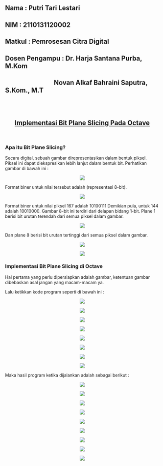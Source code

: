 ## Nama           : Putri Tari Lestari
## NIM            : 2110131120002
## Matkul         : Pemrosesan Citra Digital
## Dosen Pengampu : Dr. Harja Santana Purba, M.Kom
<h2>&nbsp &nbsp &nbsp &nbsp &nbsp &nbsp &nbsp &nbsp &nbsp &nbsp &nbsp &nbsp &nbsp &nbsp &nbsp &nbsp Novan Alkaf Bahraini Saputra, S.Kom., M.T</h2>
<br>
<br>

<h2 align=center><u>Implementasi Bit Plane Slicing Pada Octave</u></h2>

<br>

### Apa itu Bit Plane Slicing?

Secara digital, sebuah gambar direpresentasikan dalam bentuk piksel. Piksel ini dapat diekspresikan lebih lanjut dalam bentuk bit. Perhatikan gambar di bawah ini :

<p align=center><img src=gambar/gambar34.png>

Format biner untuk nilai tersebut adalah (representasi 8-bit).

<p align=center><img src=gambar/gambar35.png>

Format biner untuk nilai piksel 167 adalah 10100111 Demikian pula, untuk 144 adalah 10010000. Gambar 8-bit ini terdiri dari delapan bidang 1-bit. Plane 1 berisi bit urutan terendah dari semua piksel dalam gambar.

<p align=center><img src=gambar/gambar36.png>

Dan plane 8 berisi bit urutan tertinggi dari semua piksel dalam gambar.

<p align=center><img src=gambar/gambar37.png>

<p align=center><img src=gambar/gambar38.png>

### Implementasi Bit Plane Slicing di Octave

Hal pertama yang perlu dipersiapkan adalah gambar, ketentuan gambar dibebaskan asal jangan yang macam-macam ya.

Lalu ketikkan kode program seperti di bawah ini :

<p align=center><img src=gambar/gambar39.png>

<p align=center><img src=gambar/gambar40.png>

<p align=center><img src=gambar/gambar41.png>

<p align=center><img src=gambar/gambar42.png>

<p align=center><img src=gambar/gambar43.png>

<p align=center><img src=gambar/gambar44.png>

<p align=center><img src=gambar/gambar45.png>

<p align=center><img src=gambar/gambar46.png>

Maka hasil program ketika dijalankan adalah sebagai berikut :

<p align=center><img src=gambar/gambar47.png>

<p align=center><img src=gambar/gambar48.png>

<p align=center><img src=gambar/gambar49.png>

<p align=center><img src=gambar/gambar50.png>

<p align=center><img src=gambar/gambar51.png>

<p align=center><img src=gambar/gambar52.png>

<p align=center><img src=gambar/gambar53.png>

<p align=center><img src=gambar/gambar54.png>

<p align=center><img src=gambar/gambar55.png>

